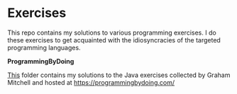 # Exercises
This repo contains my solutions to various programming exercises. I do these exercises to get acquainted with the idiosyncracies of the targeted programming languages. 


**ProgrammingByDoing**

[This](https://github.com/ccm-chucky/Exercises/tree/master/ProgrammingByDoing) folder contains my solutions to the Java exercises collected by Graham Mitchell and hosted at https://programmingbydoing.com/ 

